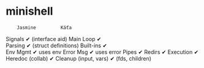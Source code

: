 # minishell

		Jasmine			Káťa
Signals		✔			(interface aid)
Main Loop	✔	
Parsing		✔			(struct definitions)
Built-ins	✔	
Env Mgmt	✔			uses env
Error Msg	✔			uses error
Pipes					✔
Redirs					✔
Execution				✔
Heredoc		(collab)	✔
Cleanup		(input, vars)	✔ (fds, children)
